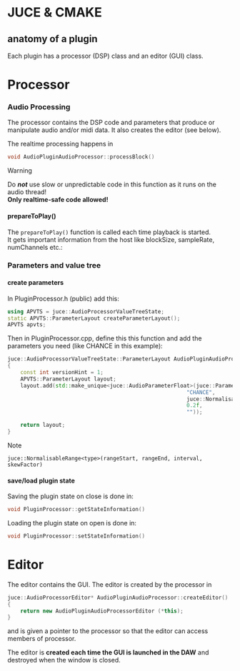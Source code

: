 # JUCE & CMAKE

## anatomy of a plugin

Each plugin has a processor (DSP) class and an editor (GUI) class.

<!---
▄▖▄▖▄▖▄▖▄▖▄▖▄▖▄▖▄▖
▙▌▙▘▌▌▌ ▙▖▚ ▚ ▌▌▙▘
▌ ▌▌▙▌▙▖▙▖▄▌▄▌▙▌▌▌
-->

# Processor

### Audio Processing

The processor contains the DSP code and parameters that produce or manipulate audio and/or midi data.
It also creates the editor (see below).

The realtime processing happens in 
```cpp
void AudioPluginAudioProcessor::processBlock()
```
>[!WARNING]
>Do ***not*** use slow or unpredictable code in this function as it runs on the audio thread!  
>**Only realtime-safe code allowed!**

#### prepareToPlay()

The ```prepareToPlay()``` function is called each time playback is started.  
It gets important information from the host like blockSize, sampleRate, numChannels etc.:

### Parameters and value tree

#### create parameters

In PluginProcessor.h (public) add this:  

```cpp
using APVTS = juce::AudioProcessorValueTreeState;
static APVTS::ParameterLayout createParameterLayout();
APVTS apvts;
```

Then in PluginProcessor.cpp, define this this function and add the parameters you need (like CHANCE in this example):

```cpp
juce::AudioProcessorValueTreeState::ParameterLayout AudioPluginAudioProcessor::createParameterLayout()
{
    const int versionHint = 1;
    APVTS::ParameterLayout layout;
    layout.add(std::make_unique<juce::AudioParameterFloat>(juce::ParameterID{"CHANCE", versionHint},           // CHANCE: parameter name
                                                        "CHANCE",                                              // parameterLabel
                                                        juce::NormalisableRange<float>(0.0f, 1.f, 0.01f, 1.f), // NormalisableRange (see note below)
                                                        0.2f,                                                  // Default value
                                                        ""));

    return layout;
}
```

>[!NOTE]
>```juce::NormalisableRange<type>(rangeStart, rangeEnd, interval, skewFactor)```

#### save/load plugin state

Saving the plugin state on close is done in:
```cpp
void PluginProcessor::getStateInformation()
```

Loading the plugin state on open is done in:
```cpp
void PluginProcessor::setStateInformation()
```


<!---
▄▖▄ ▄▖▄▖▄▖▄▖
▙▖▌▌▐ ▐ ▌▌▙▘
▙▖▙▘▟▖▐ ▙▌▌▌
-->


# Editor

The editor contains the GUI. The editor is created by the processor in
```cpp
juce::AudioProcessorEditor* AudioPluginAudioProcessor::createEditor()
{
    return new AudioPluginAudioProcessorEditor (*this);
}
```
and is given a pointer to the processor so that the editor can access members of processor.

The editor is **created each time the GUI is launched in the DAW** and destroyed when the window is closed.
